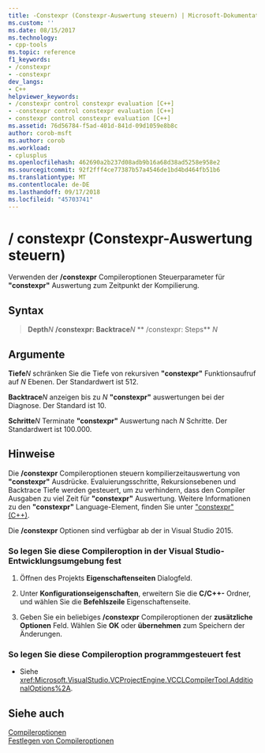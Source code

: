 ```yaml
---
title: -Constexpr (Constexpr-Auswertung steuern) | Microsoft-Dokumentation
ms.custom: ''
ms.date: 08/15/2017
ms.technology:
- cpp-tools
ms.topic: reference
f1_keywords:
- /constexpr
- -constexpr
dev_langs:
- C++
helpviewer_keywords:
- /constexpr control constexpr evaluation [C++]
- -constexpr control constexpr evaluation [C++]
- constexpr control constexpr evaluation [C++]
ms.assetid: 76d56784-f5ad-401d-841d-09d1059e8b8c
author: corob-msft
ms.author: corob
ms.workload:
- cplusplus
ms.openlocfilehash: 462690a2b237d08adb9b16a68d38ad5258e958e2
ms.sourcegitcommit: 92f2fff4ce77387b57a4546de1bd4bd464fb51b6
ms.translationtype: MT
ms.contentlocale: de-DE
ms.lasthandoff: 09/17/2018
ms.locfileid: "45703741"
---
```

# <a name="constexpr-control-constexpr-evaluation"></a>/ constexpr (Constexpr-Auswertung steuern)

Verwenden der **/constexpr** Compileroptionen Steuerparameter für **"constexpr"** Auswertung zum Zeitpunkt der Kompilierung.

## <a name="syntax"></a>Syntax

> **Depth**<em>N</em>
>  **/constexpr: Backtrace**<em>N</em>
>  ** /constexpr: Steps** <em>N</em>

## <a name="arguments"></a>Argumente

**Tiefe**<em>N</em> schränken Sie die Tiefe von rekursiven **"constexpr"** Funktionsaufruf auf *N* Ebenen. Der Standardwert ist 512.

**Backtrace**<em>N</em> anzeigen bis zu *N* **"constexpr"** auswertungen bei der Diagnose. Der Standard ist 10.

**Schritte**<em>N</em> Terminate **"constexpr"** Auswertung nach *N* Schritte. Der Standardwert ist 100.000.

## <a name="remarks"></a>Hinweise

Die **/constexpr** Compileroptionen steuern kompilierzeitauswertung von **"constexpr"** Ausdrücke. Evaluierungsschritte, Rekursionsebenen und Backtrace Tiefe werden gesteuert, um zu verhindern, dass den Compiler Ausgaben zu viel Zeit für **"constexpr"** Auswertung. Weitere Informationen zu den **"constexpr"** Language-Element, finden Sie unter ["constexpr" (C++)](../../cpp/constexpr-cpp.md).

Die **/constexpr** Optionen sind verfügbar ab der in Visual Studio 2015.

### <a name="to-set-this-compiler-option-in-the-visual-studio-development-environment"></a>So legen Sie diese Compileroption in der Visual Studio-Entwicklungsumgebung fest

1. Öffnen des Projekts **Eigenschaftenseiten** Dialogfeld.

2. Unter **Konfigurationseigenschaften**, erweitern Sie die **C/C++-** Ordner, und wählen Sie die **Befehlszeile** Eigenschaftenseite.

3. Geben Sie ein beliebiges **/constexpr** Compileroptionen der **zusätzliche Optionen** Feld. Wählen Sie **OK** oder **übernehmen** zum Speichern der Änderungen.

### <a name="to-set-this-compiler-option-programmatically"></a>So legen Sie diese Compileroption programmgesteuert fest

- Siehe <xref:Microsoft.VisualStudio.VCProjectEngine.VCCLCompilerTool.AdditionalOptions%2A>.

## <a name="see-also"></a>Siehe auch

[Compileroptionen](../../build/reference/compiler-options.md)<br/>
[Festlegen von Compileroptionen](../../build/reference/setting-compiler-options.md)